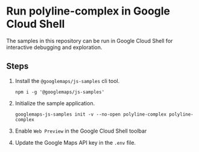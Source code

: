 # Run polyline-complex in Google Cloud Shell

The samples in this repository can be run in Google Cloud Shell for interactive debugging and exploration.

## Steps

1. Install the `@googlemaps/js-samples` cli tool.

    ```
    npm i -g '@googlemaps/js-samples'
    ```
1. Initialize the sample application. 
    ```
    googlemaps-js-samples init -v --no-open polyline-complex polyline-complex
    ```
1. Enable `Web Preview` in the Google Cloud Shell toolbar
1. Update the Google Maps API key in the `.env` file.
